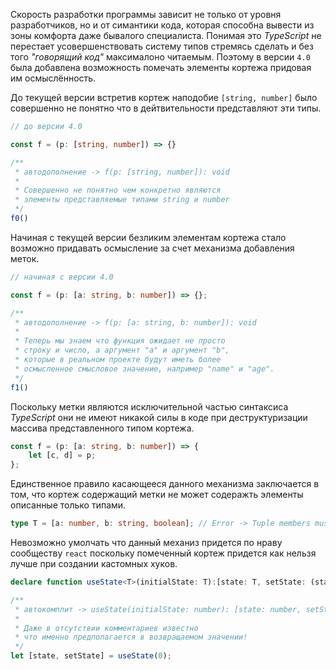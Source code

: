 Скорость разработки программы зависит не только от уровня разработчиков, но и от симантики кода, которая способна вывести из зоны комфорта даже бывалого специалиста. Понимая это _TypeScript_ не перестает усовершенствовать систему типов стремясь сделать и без того _"говорящий код"_ максималоно читаемым. Поэтому в версии `4.0` была добавлена возможность помечать элементы кортежа придовая им осмыслённость.

До текущей версии встретив кортеж наподобие `[string, number]` было совершенно не понятно что в дейтвительности представляют эти типы.

`````typescript
// до версии 4.0

const f = (p: [string, number]) => {}

/**
 * автодополнение -> f(p: [string, number]): void
 * 
 * Совершенно не понятно чем конкретно являются
 * элементы представляемые типами string и number
 */
f0()
`````

Начиная с текущей версии безликим элементам кортежа стало возможно придавать осмысление за счет механизма добавления меток.


`````typescript
// начиная с версии 4.0

const f = (p: [a: string, b: number]) => {};

/**
 * автодополнение -> f(p: [a: string, b: number]): void
 * 
 * Теперь мы знаем что функция ожидает не просто 
 * строку и число, а аргумент "a" и аргумент "b",
 * которые в реальном проекте будут иметь более
 * осмысленное смысловое значение, например "name" и "age".
 */
f1()
`````

Поскольку метки являются исключительной частью синтаксиса _TypeScript_ они не имеют никакой силы в коде при деструктуризации массива представленного типом кортежа.

`````typescript
const f = (p: [a: string, b: number]) => {
    let [c, d] = p;
};
`````

Единственное правило касающееся данного механизма заключается в том, что кортеж содержащий метки не может содеражть элементы описанные только типами.

`````typescript
type T = [a: number, b: string, boolean]; // Error -> Tuple members must all have names or all not have names.ts(5084)
`````


Невозможно умолчать что данный механиз придется по нраву сообществу `react` поскольку помеченный кортеж придется как нельзя лучше при создании кастомных хуков. 

`````typescript
declare function useState<T>(initialState: T):[state: T, setState: (state: T) => void];

/**
 * автокомплит -> useState(initialState: number): [state: number, setState: (state: number) => void]
 * 
 * Даже в отсутствии комментариев известно
 * что именно предполагается в возвращаемом значении!
 */
let [state, setState] = useState(0);
`````


